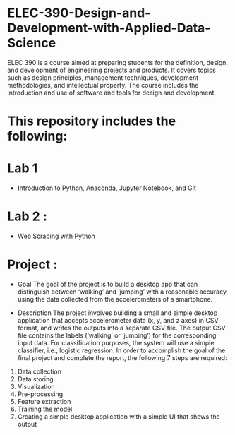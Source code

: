 # ELEC-390-Design-and-Development-with-Applied-Data-Science
ELEC 390 is a course aimed at preparing students for the definition, design, and development of engineering projects and products. It covers topics such as design principles, management techniques, development methodologies, and intellectual property. The course includes the introduction and use of software and tools for design and development.

# This repository includes the following:

# Lab 1 
- Introduction to Python, Anaconda, Jupyter Notebook, and Git

# Lab 2 : 
- Web Scraping with Python

# Project :  
- Goal
The goal of the project is to build a desktop app that can distinguish between ‘walking’ and
‘jumping’ with a reasonable accuracy, using the data collected from the accelerometers of a
smartphone.

- Description
The project involves building a small and simple desktop application that accepts accelerometer
data (x, y, and z axes) in CSV format, and writes the outputs into a separate CSV file. The output
CSV file contains the labels (‘walking’ or ‘jumping’) for the corresponding input data. For
classification purposes, the system will use a simple classifier, i.e., logistic regression.
In order to accomplish the goal of the final project and complete the report, the following 7 steps
are required:
1. Data collection
2. Data storing
3. Visualization
4. Pre-processing
5. Feature extraction
6. Training the model
7. Creating a simple desktop application with a simple UI that shows the output